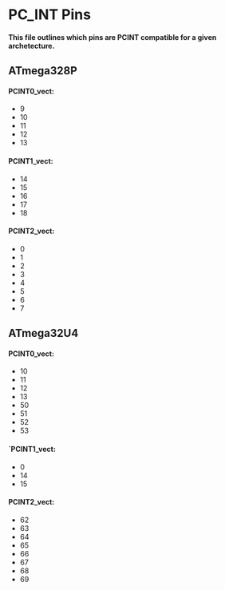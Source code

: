 # PC_INT Pins

#### This file outlines which pins are PCINT compatible for a given archetecture. 


## **ATmega328P**

#### **PCINT0_vect:**
- 9
- 10
- 11
- 12
- 13

#### **PCINT1_vect:**
- 14
- 15
- 16
- 17
- 18

#### **PCINT2_vect:**
- 0
- 1
- 2
- 3
- 4
- 5
- 6
- 7

## **ATmega32U4**

#### **PCINT0_vect:**
- 10
- 11
- 12
- 13
- 50
- 51
- 52
- 53

#### **`PCINT1_vect:**
- 0
- 14
- 15

#### **PCINT2_vect:**
- 62
- 63
- 64
- 65
- 66
- 67
- 68
- 69
